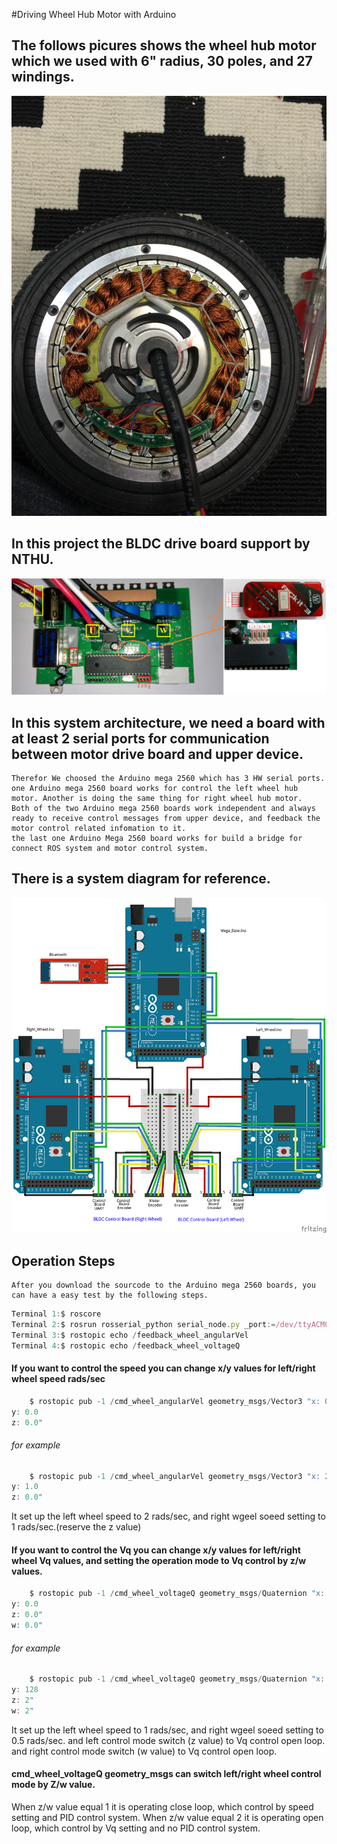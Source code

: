 #Driving Wheel Hub Motor with Arduino


## The follows picures shows the wheel hub motor which we used with 6" radius, 30 poles, and 27 windings.
![The Wheel Hub Motor](https://github.com/Muchun-Yen/Driving-Wheel-Hub-Motor-with-Arduino/blob/master/The%20Wheel%20Hub%20Motor.jpeg)

## In this project the BLDC drive board support by NTHU.
![BLDC Drive Board](https://github.com/Muchun-Yen/Driving-Wheel-Hub-Motor-with-Arduino/blob/master/BLDC%20Drive%20Board.png)

## In this system architecture, we need a board with at least 2 serial ports for communication between motor drive board and upper device.
	Therefor We choosed the Arduino mega 2560 which has 3 HW serial ports.
	one Arduino mega 2560 board works for control the left wheel hub motor. Another is doing the same thing for right wheel hub motor.
	Both of the two Arduino mega 2560 boards work independent and always ready to receive control messages from upper device, and feedback the motor control related infomation to it.
	the last one Arduino Mega 2560 board works for build a bridge for connect ROS system and motor control system.

## There is a system diagram for reference.
![Arduino Control System Design](https://github.com/Muchun-Yen/Driving-Wheel-Hub-Motor-with-Arduino/blob/master/Arduino%20Control%20System%20Design.png)

## Operation Steps
	After you download the sourcode to the Arduino mega 2560 boards, you can have a easy test by the following steps.
```javascript
Terminal 1:$ roscore
Terminal 2:$ rosrun rosserial_python serial_node.py _port:=/dev/ttyACM0 _baud:=57600
Terminal 3:$ rostopic echo /feedback_wheel_angularVel
Terminal 4:$ rostopic echo /feedback_wheel_voltageQ
```

#### If you want to control the speed you can change x/y values for left/right wheel speed rads/sec
```javascript 
	$ rostopic pub -1 /cmd_wheel_angularVel geometry_msgs/Vector3 "x: 0.0 
y: 0.0 
z: 0.0"
```

###### for example 
```javascript 
	$ rostopic pub -1 /cmd_wheel_angularVel geometry_msgs/Vector3 "x: 2.0 
y: 1.0 
z: 0.0"
```
It set up the left wheel speed to 2 rads/sec, and right wgeel soeed setting to 1 rads/sec.(reserve the z value)

#### If you want to control the Vq you can change x/y values for left/right wheel Vq values, and setting the operation mode to Vq control by z/w values.
```javascript 
	$ rostopic pub -1 /cmd_wheel_voltageQ geometry_msgs/Quaternion "x: 0.0 
y: 0.0 
z: 0.0"
w: 0.0"
```	 

###### for example 
```javascript 
	$ rostopic pub -1 /cmd_wheel_voltageQ geometry_msgs/Quaternion "x: 320 
y: 128 
z: 2"
w: 2"
```	
It set up the left wheel speed to 1 rads/sec, and right wgeel soeed setting to 0.5 rads/sec.
and left control mode switch (z value) to Vq control open loop. and right control mode switch (w value) to Vq control open loop.

#### cmd_wheel_voltageQ geometry_msgs can switch left/right wheel control mode by Z/w value.
When z/w value equal 1 it is operating close loop, which control by speed setting and PID control system.
When z/w value equal 2 it is operating open loop, which control by Vq setting and no PID control system.



